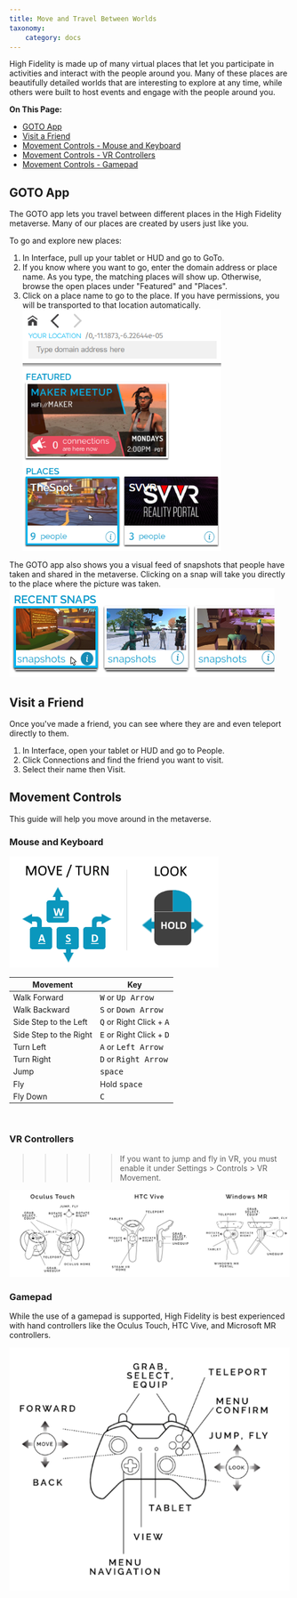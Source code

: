 ```yaml
---
title: Move and Travel Between Worlds
taxonomy:
    category: docs 
---
```


High Fidelity is made up of many virtual places that let you participate in activities and interact with the people around you. Many of these places are beautifully detailed worlds that are interesting to explore at any time, while others were built to host events and engage with the people around you.

**On This Page:**
* [GOTO App](#goto-app)
* [Visit a Friend](#visit-a-friend)
* [Movement Controls - Mouse and Keyboard](#mouse-and-keyboard)
* [Movement Controls - VR Controllers](#vr-controllers)
* [Movement Controls - Gamepad](#gamepad)

## GOTO App
The GOTO app lets you travel between different places in the High Fidelity metaverse. Many of our places are created by users just like you. 

To go and explore new places: 
1. In Interface, pull up your tablet or HUD and go to GoTo.
2. If you know where you want to go, enter the domain address or place name. As you type, the matching places will show up. Otherwise, browse the open places under "Featured" and "Places".
3. Click on a place name to go to the place. If you have permissions, you will be transported to that location automatically. ![](goto-app.png)

The GOTO app also shows you a visual feed of snapshots that people have taken and shared in the metaverse. Clicking on a snap will take you directly to the place where the picture was taken. ![](goto-snaps.png)

## Visit a Friend
Once you've made a friend, you can see where they are and even teleport directly to them. 

1. In Interface, open your tablet or HUD and go to People. 
2. Click Connections and find the friend you want to visit. 
3. Select their name then Visit.

## Movement Controls
This guide will help you move around in the metaverse.

### Mouse and Keyboard

![](controls-keyboard.png)

| Movement  | Key | 
| ------------- | ------------- |
| Walk Forward | <kbd class="keyboard">W</kbd> or <kbd class="keyboard">Up Arrow</kbd>  |
| Walk Backward  | <kbd class="keyboard">S</kbd> or <kbd class="keyboard">Down Arrow</kbd>  |
| Side Step to the Left | <kbd class="keyboard">Q</kbd> or Right Click + <kbd class="keyboard">A</kbd>   |
| Side Step to the Right  | <kbd class="keyboard">E</kbd> or Right Click + <kbd class="keyboard">D</kbd>   |
| Turn Left | <kbd class="keyboard">A</kbd> or <kbd class="keyboard">Left Arrow</kbd>   |
| Turn Right | <kbd class="keyboard">D</kbd> or <kbd class="keyboard">Right Arrow</kbd>   |
| Jump | <kbd class="keyboard">space</kbd> |
| Fly | Hold <kbd class="keyboard">space</kbd> | 
| Fly Down | <kbd class="keyboard">C</kbd> |  
<br />

### VR Controllers

>>>>>If you want to jump and fly in VR, you must enable it under Settings > Controls > VR Movement.

![](controls-VR.png)

### Gamepad

While the use of a gamepad is supported, High Fidelity is best experienced with hand controllers like the Oculus Touch, HTC Vive, and Microsoft MR controllers.

![](controls-gamepad.png)
